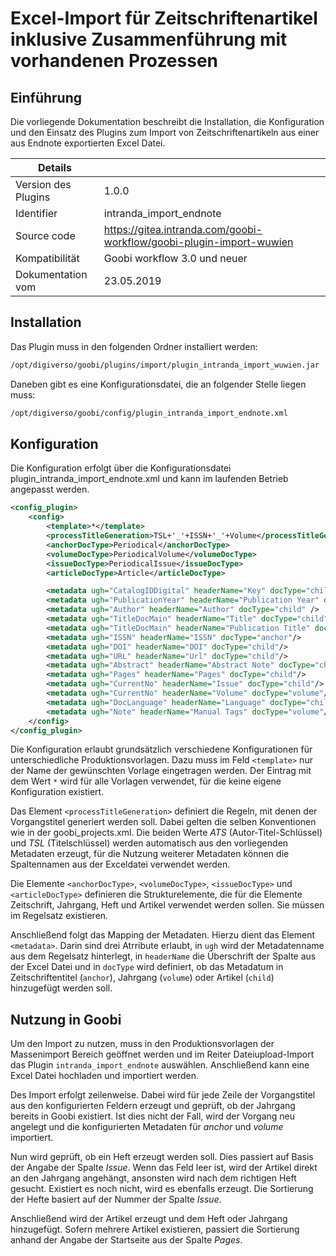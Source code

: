 # Excel-Import für Zeitschriftenartikel inklusive Zusammenführung mit vorhandenen Prozessen

## Einführung

Die vorliegende Dokumentation beschreibt die Installation, die Konfiguration und den Einsatz des Plugins zum Import von Zeitschriftenartikeln aus einer aus Endnote exportierten Excel Datei.

| Details |  |
|---|---|
| Version des Plugins| 1.0.0|
| Identifier| intranda_import_endnote|
| Source code| https://gitea.intranda.com/goobi-workflow/goobi-plugin-import-wuwien|
| Kompatibilität| Goobi workflow 3.0 und neuer|
| Dokumentation vom| 23.05.2019|

## Installation

Das Plugin muss in den folgenden Ordner installiert werden:

```bash
/opt/digiverso/goobi/plugins/import/plugin_intranda_import_wuwien.jar
```

Daneben gibt es eine Konfigurationsdatei, die an folgender Stelle liegen muss:

```bash
/opt/digiverso/goobi/config/plugin_intranda_import_endnote.xml
```

## Konfiguration

Die Konfiguration erfolgt über die Konfigurationsdatei plugin_intranda_import_endnote.xml und kann im laufenden Betrieb angepasst werden.

```xml
<config_plugin>
    <config>
        <template>*</template>
        <processTitleGeneration>TSL+'_'+ISSN+'_'+Volume</processTitleGeneration>
        <anchorDocType>Periodical</anchorDocType>
        <volumeDocType>PeriodicalVolume</volumeDocType>
        <issueDocType>PeriodicalIssue</issueDocType>
        <articleDocType>Article</articleDocType>

        <metadata ugh="CatalogIDDigital" headerName="Key" docType="child"/>
        <metadata ugh="PublicationYear" headerName="Publication Year" docType="volume"/>
        <metadata ugh="Author" headerName="Author" docType="child" />
        <metadata ugh="TitleDocMain" headerName="Title" docType="child"/>
        <metadata ugh="TitleDocMain" headerName="Publication Title" docType="anchor"/>
        <metadata ugh="ISSN" headerName="ISSN" docType="anchor"/>
        <metadata ugh="DOI" headerName="DOI" docType="child"/>
        <metadata ugh="URL" headerName="Url" docType="child"/>
        <metadata ugh="Abstract" headerName="Abstract Note" docType="child"/>
        <metadata ugh="Pages" headerName="Pages" docType="child"/>
        <metadata ugh="CurrentNo" headerName="Issue" docType="child"/>
        <metadata ugh="CurrentNo" headerName="Volume" docType="volume"/>
        <metadata ugh="DocLanguage" headerName="Language" docType="child"/>
        <metadata ugh="Note" headerName="Manual Tags" docType="volume"/>
    </config>
</config_plugin>
```

Die Konfiguration erlaubt grundsätzlich verschiedene Konfigurationen für unterschiedliche Produktionsvorlagen. Dazu muss im Feld ```<template>``` nur der Name der gewünschten Vorlage eingetragen werden. Der Eintrag mit dem Wert ```*``` wird für alle Vorlagen verwendet, für die keine eigene Konfiguration existiert.

Das Element ```<processTitleGeneration>``` definiert die Regeln, mit denen der Vorgangstitel generiert werden soll. Dabei gelten die selben Konventionen wie in der goobi_projects.xml. Die beiden Werte *ATS* (Autor-Titel-Schlüssel) und *TSL* (Titelschlüssel) werden automatisch aus den vorliegenden Metadaten erzeugt, für die Nutzung weiterer Metadaten können die Spaltennamen aus der Exceldatei verwendet werden.

Die Elemente ```<anchorDocType>```, ```<volumeDocType>```, ```<issueDocType>``` und ```<articleDocType>``` definieren die Strukturelemente, die für die Elemente Zeitschrift, Jahrgang, Heft und Artikel verwendet werden sollen. Sie müssen im Regelsatz existieren.

Anschließend folgt das Mapping der Metadaten. Hierzu dient das Element ```<metadata>```. Darin sind drei Atrribute erlaubt, in ```ugh``` wird der Metadatenname aus dem Regelsatz hinterlegt, in ```headerName``` die Überschrift der Spalte aus der Excel Datei und in ```docType``` wird definiert, ob das Metadatum in Zeitschriftentitel (```anchor```), Jahrgang (```volume```) oder Artikel (```child```) hinzugefügt werden soll.

## Nutzung in Goobi

Um den Import zu nutzen, muss in den Produktionsvorlagen der Massenimport Bereich geöffnet werden und im Reiter Dateiupload-Import das Plugin ```intranda_import_endnote``` auswählen. Anschließend kann eine Excel Datei hochladen und importiert werden.

Des Import erfolgt zeilenweise. Dabei wird für jede Zeile der Vorgangstitel aus den konfigurierten Feldern erzeugt und geprüft, ob der Jahrgang bereits in Goobi existiert. Ist dies nicht der Fall, wird der Vorgang neu angelegt und die konfigurierten Metadaten für *anchor* und *volume* importiert.

Nun wird geprüft, ob ein Heft erzeugt werden soll. Dies passiert auf Basis der Angabe der Spalte *Issue*. Wenn das Feld leer ist, wird der Artikel direkt an den Jahrgang angehängt, ansonsten wird nach dem richtigen Heft gesucht. Existiert es noch nicht, wird es ebenfalls erzeugt. Die Sortierung der Hefte basiert auf der Nummer der Spalte *Issue*.

Anschließend wird der Artikel erzeugt und dem Heft oder Jahrgang hinzugefügt. Sofern mehrere Artikel existieren, passiert die Sortierung anhand der Angabe der Startseite aus der Spalte *Pages*.